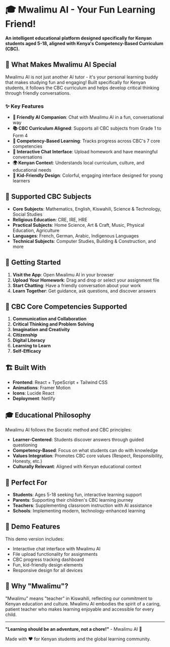 # 🎓 Mwalimu AI - Your Fun Learning Friend!

**An intelligent educational platform designed specifically for Kenyan students aged 5-18, aligned with Kenya's Competency-Based Curriculum (CBC).**

## 🌟 What Makes Mwalimu AI Special

Mwalimu AI is not just another AI tutor - it's your personal learning buddy that makes studying fun and engaging! Built specifically for Kenyan students, it follows the CBC curriculum and helps develop critical thinking through friendly conversations.

### ✨ Key Features

- **🤖 Friendly AI Companion**: Chat with Mwalimu AI in a fun, conversational way
- **📚 CBC Curriculum Aligned**: Supports all CBC subjects from Grade 1 to Form 4
- **🎯 Competency-Based Learning**: Tracks progress across CBC's 7 core competencies
- **💬 Interactive Chat Interface**: Upload homework and have meaningful conversations
- **🌍 Kenyan Context**: Understands local curriculum, culture, and educational needs
- **🎨 Kid-Friendly Design**: Colorful, engaging interface designed for young learners

## 🎨 Supported CBC Subjects

- **Core Subjects**: Mathematics, English, Kiswahili, Science & Technology, Social Studies
- **Religious Education**: CRE, IRE, HRE
- **Practical Subjects**: Home Science, Art & Craft, Music, Physical Education, Agriculture
- **Languages**: French, German, Arabic, Indigenous Languages
- **Technical Subjects**: Computer Studies, Building & Construction, and more

## 🚀 Getting Started

1. **Visit the App**: Open Mwalimu AI in your browser
2. **Upload Your Homework**: Drag and drop or select your assignment file
3. **Start Chatting**: Have a friendly conversation about your work
4. **Learn Together**: Get guidance, ask questions, and discover answers

## 🎯 CBC Core Competencies Supported

1. **Communication and Collaboration**
2. **Critical Thinking and Problem Solving**
3. **Imagination and Creativity**
4. **Citizenship**
5. **Digital Literacy**
6. **Learning to Learn**
7. **Self-Efficacy**

## 🏗️ Built With

- **Frontend**: React + TypeScript + Tailwind CSS
- **Animations**: Framer Motion
- **Icons**: Lucide React
- **Deployment**: Netlify

## 🎓 Educational Philosophy

Mwalimu AI follows the Socratic method and CBC principles:
- **Learner-Centered**: Students discover answers through guided questioning
- **Competency-Based**: Focus on what students can do with knowledge
- **Values Integration**: Promotes CBC core values (Respect, Responsibility, Honesty, etc.)
- **Culturally Relevant**: Aligned with Kenyan educational context

## 🌟 Perfect For

- **Students**: Ages 5-18 seeking fun, interactive learning support
- **Parents**: Supporting their children's CBC learning journey
- **Teachers**: Supplementing classroom instruction with AI assistance
- **Schools**: Implementing modern, technology-enhanced learning

## 🚀 Demo Features

This demo version includes:
- Interactive chat interface with Mwalimu AI
- File upload functionality for assignments
- CBC progress tracking dashboard
- Fun, kid-friendly design elements
- Responsive design for all devices

## 🎉 Why "Mwalimu"?

"Mwalimu" means "teacher" in Kiswahili, reflecting our commitment to Kenyan education and culture. Mwalimu AI embodies the spirit of a caring, patient teacher who makes learning enjoyable and accessible for every child.

---

**"Learning should be an adventure, not a chore!"** - Mwalimu AI 🌟

Made with ❤️ for Kenyan students and the global learning community.